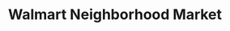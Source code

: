 ---
title: "Walmart Neighborhood Market"
url: /apple-valley/walmart-neighborhood-market/
shop: supermarket
---